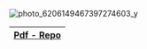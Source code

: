 ![photo_6206149467397274603_y](https://github.com/user-attachments/assets/05492fab-05b6-43f8-bbff-8d89554c7ffb)


| [Pdf - Repo](https://github.com/akashdip2001/custom-html5-pdf-viewer) |
|---|
